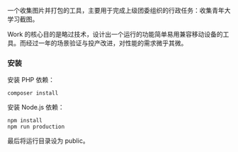 一个收集图片并打包的工具，主要用于完成上级团委组织的行政任务：收集青年大学习截图。

Work 的核心目的是略过技术，设计出一个运行的功能简单易用兼容移动设备的工具。而经过一年的场景验证与投产改进，对性能的需求微乎其微。

### 安装 ###

安装 PHP 依赖：

    composer install

安装 Node.js 依赖：

    npm install
    npm run production

最后将运行目录设为 public。
